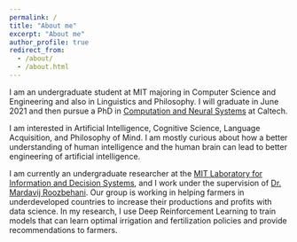 ```yaml
---
permalink: /
title: "About me"
excerpt: "About me"
author_profile: true
redirect_from: 
  - /about/
  - /about.html
---
```


I am an undergraduate student at MIT majoring in
Computer Science and Engineering and also in Linguistics
and Philosophy. I will graduate in June 2021 and then 
pursue a PhD in [Computation and Neural
Systems](https://www.cns.caltech.edu) at Caltech.

I am interested in Artificial Intelligence, Cognitive 
Science, Language Acquisition, and Philosophy of Mind.
I am mostly curious about how a better 
understanding of human intelligence and the human
brain can lead to better engineering of 
artificial intelligence.

I am currently an undergraduate researcher at the [MIT
Laboratory for Information and Decision Systems](https://lids.mit.edu), 
and I work under the supervision of [Dr. Mardavij 
Roozbehani](https://idss.mit.edu/staff/mardavij-roozbehani/).
Our group is working in helping farmers in
underdeveloped countries to increase their productions
and profits with data science. In my research, I use 
Deep Reinforcement Learning to train models that can
learn optimal irrigation and fertilization policies and
provide recommendations to farmers.
